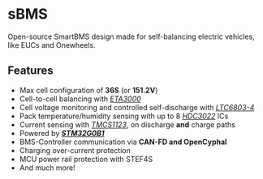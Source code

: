 # sBMS

Open-source SmartBMS design made for self-balancing electric vehicles, like EUCs and Onewheels.

## Features

- Max cell configuration of **36S** (or **151.2V**)
- Cell-to-cell balancing with [_ETA3000_](https://www.st.com/resource/en/datasheet/dm00748675.pdf)
- Cell voltage monitoring and controlled self-discharge with [_LTC6803-4_](https://www.analog.com/media/en/technical-documentation/data-sheets/680324fa.pdf)
- Pack temperature/humidity sensing with up to 8 [_HDC3022_](https://www.ti.com/lit/ds/symlink/hdc3022.pdf) ICs
- Current sensing with [_TMCS1123_](https://www.ti.com/lit/ds/symlink/tmcs1123.pdf), on discharge **and** charge paths
- Powered by [**_STM32G0B1_**](https://www.st.com/resource/en/datasheet/dm00748675.pdf)
- BMS-Controller communication via **CAN-FD and OpenCyphal**
- Charging over-current protection
- MCU power rail protection with STEF4S
- And much more!
